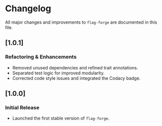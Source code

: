# Changelog

All major changes and improvements to `flag-forge` are documented in this file.

## [1.0.1]

### Refactoring & Enhancements

- Removed unused dependencies and refined trait annotations.
- Separated test logic for improved modularity.
- Corrected code style issues and integrated the Codacy badge.

## [1.0.0]

### Initial Release

- Launched the first stable version of `flag-forge`.
